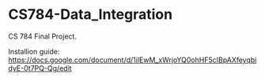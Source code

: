 CS784-Data_Integration
======================

CS 784 Final Project.

Installion guide:
https://docs.google.com/document/d/1ilEwM_xWrjoYQ0ohHF5cIBpAXfeyqbidyE-0t7PQ-Qg/edit
